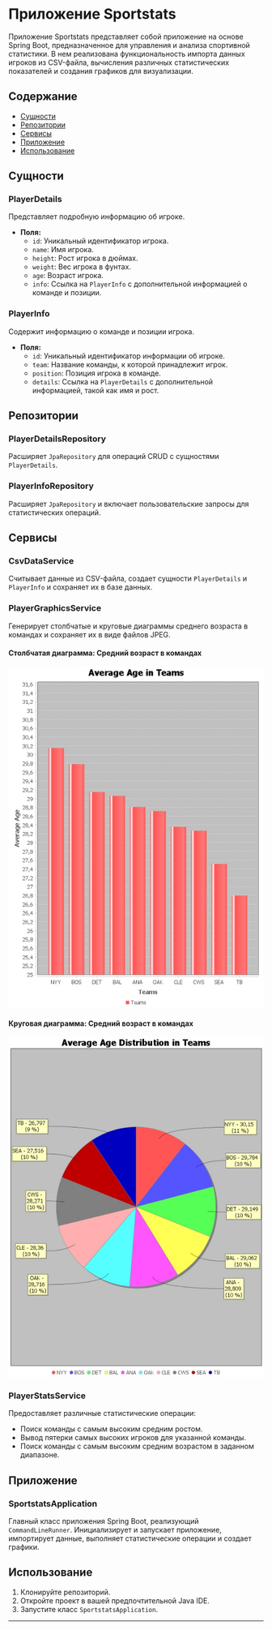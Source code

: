 # Приложение Sportstats

Приложение Sportstats представляет собой приложение на основе Spring Boot, предназначенное для управления и анализа спортивной статистики. В нем реализована функциональность импорта данных игроков из CSV-файла, вычисления различных статистических показателей и создания графиков для визуализации.

## Содержание

- [Сущности](#сущности)
- [Репозитории](#репозитории)
- [Сервисы](#сервисы)
- [Приложение](#приложение)
- [Использование](#использование)

## Сущности

### PlayerDetails

Представляет подробную информацию об игроке.

- **Поля:**
    - `id`: Уникальный идентификатор игрока.
    - `name`: Имя игрока.
    - `height`: Рост игрока в дюймах.
    - `weight`: Вес игрока в фунтах.
    - `age`: Возраст игрока.
    - `info`: Ссылка на `PlayerInfo` с дополнительной информацией о команде и позиции.

### PlayerInfo

Содержит информацию о команде и позиции игрока.

- **Поля:**
    - `id`: Уникальный идентификатор информации об игроке.
    - `team`: Название команды, к которой принадлежит игрок.
    - `position`: Позиция игрока в команде.
    - `details`: Ссылка на `PlayerDetails` с дополнительной информацией, такой как имя и рост.

## Репозитории

### PlayerDetailsRepository

Расширяет `JpaRepository` для операций CRUD с сущностями `PlayerDetails`.

### PlayerInfoRepository

Расширяет `JpaRepository` и включает пользовательские запросы для статистических операций.

## Сервисы

### CsvDataService

Считывает данные из CSV-файла, создает сущности `PlayerDetails` и `PlayerInfo` и сохраняет их в базе данных.

### PlayerGraphicsService

Генерирует столбчатые и круговые диаграммы среднего возраста в командах и сохраняет их в виде файлов JPEG.

#### Столбчатая диаграмма: Средний возраст в командах

![Столбчатая диаграмма: Средний возраст в командах](graphics/average_ages.jpg)

#### Круговая диаграмма: Средний возраст в командах

![Круговая диаграмма: Средний возраст в командах](graphics/average_ages_pie.jpg)

### PlayerStatsService

Предоставляет различные статистические операции:

- Поиск команды с самым высоким средним ростом.
- Вывод пятерки самых высоких игроков для указанной команды.
- Поиск команды с самым высоким средним возрастом в заданном диапазоне.

## Приложение

### SportstatsApplication

Главный класс приложения Spring Boot, реализующий `CommandLineRunner`. Инициализирует и запускает приложение, импортирует данные, выполняет статистические операции и создает графики.

## Использование

1. Клонируйте репозиторий.
2. Откройте проект в вашей предпочтительной Java IDE.
3. Запустите класс `SportstatsApplication`.


---
